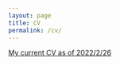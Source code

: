 ```yaml
---
layout: page
title: CV
permalink: /cv/
---
```


[My current CV as of 2022/2/26](/assets/cv/cv.pdf)